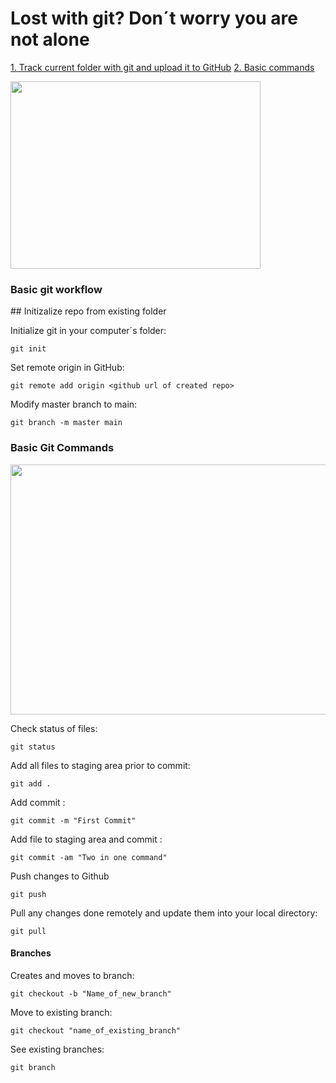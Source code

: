 # Lost with git? Don´t worry you are not alone

<a href="#track_and_upload">1. Track current folder with git and upload it to GitHub</a>
<a href="#basic_commands">2. Basic commands</a>

<img src="https://miro.medium.com/v2/resize:fit:600/0*VcMPr1unIjAIHw2j.jpg" width="400" height="300">


### Basic git workflow





<a name="track_and_upload">## Initizalize repo from existing folder</a>


Initialize git in your computer´s folder:
~~~
git init
~~~
Set remote origin in GitHub:
~~~
git remote add origin <github url of created repo>
~~~
Modify master branch to main:
~~~
git branch -m master main
~~~



<a name="track_and_upload"></a>


### Basic Git Commands
<a name="track_and_upload"></a>
<img src="https://static.packt-cdn.com/products/9781782168454/graphics/8454OS_01_4.jpg" width="600" height="400">

Check status of files:
~~~
git status
~~~

Add all files to staging area prior to commit:
~~~
git add .
~~~

Add commit :
~~~
git commit -m "First Commit"
~~~

Add file to staging area and commit :
~~~
git commit -am "Two in one command"
~~~

Push changes to Github
~~~
git push
~~~

Pull any changes done remotely and update them into your local directory:

~~~
git pull
~~~

#### Branches

Creates and moves to branch:

~~~
git checkout -b "Name_of_new_branch"
~~~

Move to existing branch:

~~~
git checkout "name_of_existing_branch"
~~~

See existing branches:
~~~
git branch
~~~
